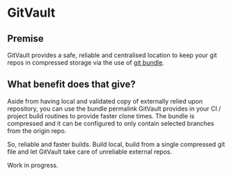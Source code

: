 # GitVault

## Premise
GitVault provides a safe, reliable and centralised location to keep your git 
repos in compressed storage via the use of [git bundle](http://www.kernel.org/pub/software/scm/git/docs/git-bundle.html).

## What benefit does that give?

Aside from having local and validated copy of externally relied upon repository,
you can use the bundle permalink GitVault provides in your CI / project build
routines to provide faster clone times. The bundle is compressed and it can be
configured to only contain selected branches from the origin repo.

So, reliable and faster builds. Build local, build from a single compressed git
file and let GitVault take care of unreliable external repos.

Work in progress.

